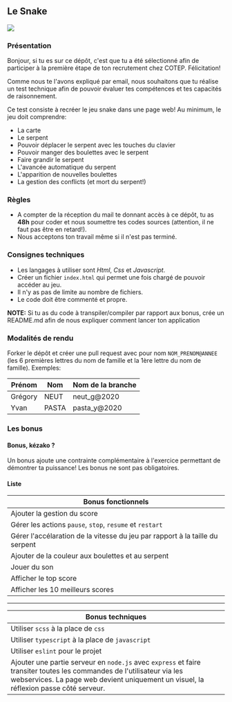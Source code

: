 ## Le Snake ###

![](https://i.ytimg.com/vi/8TokNqtYjAc/hqdefault.jpg)

### Présentation

Bonjour, si tu es sur ce dépôt, c'est que tu a été sélectionné afin de participer à la première étape de ton recrutement chez COTEP. Félicitation!

Comme nous te l'avons expliqué par email, nous souhaitons que tu réalise un test technique afin de pouvoir évaluer tes compétences et tes capacités de raisonnement. 

Ce test consiste à recréer le jeu snake dans une page web! Au minimum, le jeu doit comprendre: 

- La carte
- Le serpent
- Pouvoir déplacer le serpent avec les touches du clavier
- Pouvoir manger des boulettes avec le serpent
- Faire grandir le serpent
- L'avancée automatique du serpent
- L'apparition de nouvelles boulettes
- La gestion des conflicts (et mort du serpent!)

### Règles

- A compter de la réception du mail te donnant accès à ce dépôt, tu as **48h** pour coder et nous soumettre tes codes sources (attention, il ne faut pas être en retard!).
- Nous acceptons ton travail même si il n'est pas terminé.

### Consignes techniques

- Les langages à utiliser sont *Html*, *Css* et *Javascript*.
- Créer un fichier `index.html` qui permet une fois chargé de pouvoir accéder au jeu.
- Il n'y as pas de limite au nombre de fichiers.
- Le code doit être commenté et propre.

**NOTE:** Si tu as du code à transpiler/compiler par rapport aux bonus, crée un README.md afin de nous expliquer comment lancer ton application

### Modalités de rendu

Forker le dépôt et créer une pull request avec pour nom `NOM_PRENOM@ANNEE` (les 6 premières lettres du nom de famille et la 1ère lettre du nom de famille). Exemples:

| Prénom   | Nom    | Nom de la branche    |
|-------------|-------------|-------------|
| Grégory | NEUT         | neut_g@2020  |
| Yvan | PASTA         | pasta_y@2020  |

### Les bonus

#### Bonus, kézako ?

Un bonus ajoute une contrainte complémentaire à l'exercice permettant de démontrer ta puissance! Les bonus ne sont pas obligatoires.

#### Liste

| Bonus fonctionnels |
|-------------|
| Ajouter la gestion du score |
| Gérer les actions `pause`, `stop`, `resume` et `restart` |
| Gérer l'accélaration de la vitesse du jeu par rapport à la taille du serpent |
| Ajouter de la couleur aux boulettes et au serpent |
| Jouer du son |
| Afficher le top score |
| Afficher les 10 meilleurs scores |

------------------------

| Bonus techniques |
|-------------|
| Utiliser `scss` à la place de `css` |
| Utiliser `typescript` à la place de `javascript` |
| Utiliser `eslint` pour le projet |
| Ajouter une partie serveur en `node.js` avec `express` et faire transiter toutes les commandes de l'utilisateur via les webservices. La page web devient uniquement un visuel, la réflexion passe côté serveur. |

